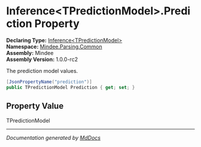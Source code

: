 ﻿<!--  
  <auto-generated>   
    The contents of this file were generated by a tool.  
    Changes to this file may be list if the file is regenerated  
  </auto-generated>   
-->

# Inference\<TPredictionModel\>.Prediction Property

**Declaring Type:** [Inference\<TPredictionModel\>](../index.md)  
**Namespace:** [Mindee.Parsing.Common](../../index.md)  
**Assembly:** Mindee  
**Assembly Version:** 1.0.0\-rc2

The prediction model values.

```csharp
[JsonPropertyName("prediction")]
public TPredictionModel Prediction { get; set; }
```

## Property Value

TPredictionModel

___

*Documentation generated by [MdDocs](https://github.com/ap0llo/mddocs)*
